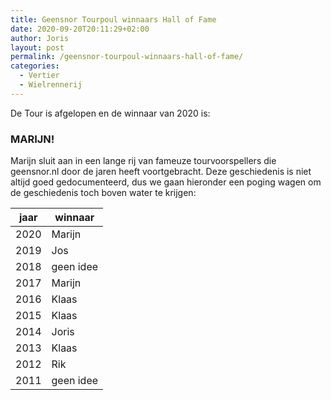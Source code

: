```yaml
---
title: Geensnor Tourpoul winnaars Hall of Fame
date: 2020-09-20T20:11:29+02:00
author: Joris
layout: post
permalink: /geensnor-tourpoul-winnaars-hall-of-fame/
categories:
  - Vertier
  - Wielrennerij
---
```

 De Tour is afgelopen en de winnaar van 2020 is: 

### MARIJN!


Marijn sluit aan in een lange rij van fameuze tourvoorspellers die geensnor.nl door de jaren heeft voortgebracht. Deze geschiedenis is niet altijd goed gedocumenteerd, dus we gaan hieronder een poging wagen om de geschiedenis toch boven water te krijgen: 

|jaar|winnaar|
|----|-------|
|2020|Marijn |
|2019|Jos    |
|2018|geen idee|
|2017|Marijn |
|2016|Klaas  |
|2015|Klaas  |
|2014|Joris  |
|2013|Klaas  |
|2012|Rik    |
|2011|geen idee|
